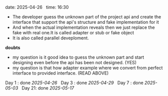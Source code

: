 
date: 2025-04-26  
time: 16:30  

- The developer guess the unknown part of the project api and create the interface that support the api's structure and fake implementation for it
- And when the actual implementation reveals then we just replace the fake with real one.It is called adapter or stub or fake object
- It is also called parallel deveploment.

**doubts**
- my question is it good idea to guess the unknown part and start designing even before the api has been not designed. (YES)
- my question is that how adapter example where we convert from perfect interface to provided interface. (READ ABOVE)
  

Day 1 : done *2025-04-26*  
Day 3 : done *2025-04-29*  
Day 7 : done *2025-05-03*  
Day 21: done *2025-05-17*